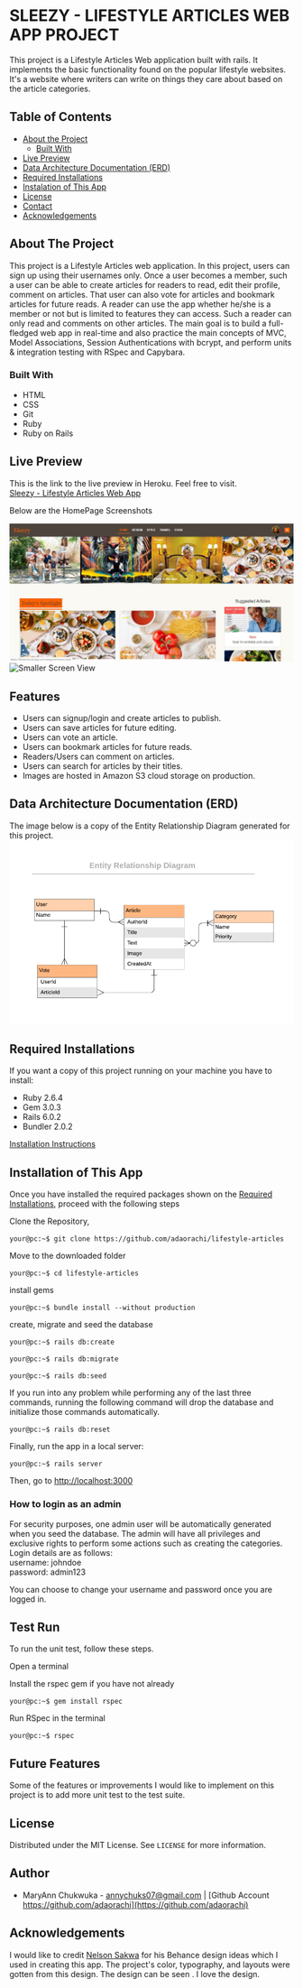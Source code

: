 # SLEEZY - LIFESTYLE ARTICLES WEB APP PROJECT

This project is a Lifestyle Articles Web application built with rails. It implements the basic functionality found on the popular lifestyle websites. It's a website where writers can write on things they care about based on the article categories. 

## Table of Contents

* [About the Project](#about-the-project)
  * [Built With](#built-with)
* [Live Preview](#live-preview)
* [Data Architecture Documentation (ERD)](#data-architecture-documentation-(ERD))
* [Required Installations](#required-installations)
* [Instalation of This App](#instalation)
* [License](#license)
* [Contact](#contact)
* [Acknowledgements](#acknowledgements)


<!-- ABOUT THE PROJECT -->
## About The Project

This project is a Lifestyle Articles web application. In this project, users can sign up using their usernames only. Once a user becomes a member, such a user can be able to create articles for readers to read, edit their profile, comment on articles. That user can also vote for articles and bookmark articles for future reads. A reader can use the app whether he/she is a member or not but is limited to features they can access. Such a reader can only read and comments on other articles. The main goal is to build a full-fledged web app in real-time and also practice the main concepts of MVC, Model Associations, Session Authentications with bcrypt, and perform units & integration testing with RSpec and Capybara.


<!-- BUILT WITH -->
### Built With 

* HTML
* CSS
* Git
* Ruby
* Ruby on Rails


<!-- LIVE PREVIEW -->
## Live Preview

This is the link to the live preview in Heroku. Feel free to visit.<br>
<a href="https://sleezy-lifestyle.herokuapp.com">Sleezy - Lifestyle Articles Web App</a> <br>
<p>Below are the HomePage Screenshots</p>

<img src="app/assets/images/sleezy-snap.jpg" alt="Larger Screen View"><br>
<img src="app/assets/images/sleezy-app-recording.gif" alt="Smaller Screen View"><br>


## Features

* Users can signup/login and create articles to publish.
* Users can save articles for future editing.
* Users can vote an article.
* Users can bookmark articles for future reads.
* Readers/Users can comment on articles.
* Users can search for articles by their titles.
* Images are hosted in Amazon S3 cloud storage on production.

<!-- ERD -->
## Data Architecture Documentation (ERD)
The image below is a copy of the Entity Relationship Diagram generated for this project.
<br>
<img src="app/assets/images/erd.png" alt="Entity Relationship Diagram">

<!-- REQUIRED INSTALLATION -->
## Required Installations

<p>If you want a copy of this project running on your machine you have to install:</p>

* Ruby 2.6.4
* Gem 3.0.3
* Rails 6.0.2
* Bundler 2.0.2

<a href="https://www.tutorialspoint.com/ruby-on-rails/rails-installation"> Installation Instructions</a>

<!-- INSTALLATION -->
## Installation of This App

Once you have installed the required packages shown on the [Required Installations](#required-installations), proceed with the following steps

Clone the Repository,

```Shell
your@pc:~$ git clone https://github.com/adaorachi/lifestyle-articles
```

Move to the downloaded folder

```Shell
your@pc:~$ cd lifestyle-articles
```

install gems

```Shell
your@pc:~$ bundle install --without production
```

create, migrate and seed the database

```Shell
your@pc:~$ rails db:create
```

```Shell
your@pc:~$ rails db:migrate
```

```Shell
your@pc:~$ rails db:seed
```

If you run into any problem while performing any of the last three commands, running the following command will drop the database and initialize those commands automatically.

```Shell
your@pc:~$ rails db:reset
```

Finally, run the app in a local server:

```Shell
your@pc:~$ rails server
```

Then, go to [http://localhost:3000](http://localhost:3000)



  ### How to login as an admin
  For security purposes, one admin user will be automatically generated when you seed the database. The admin will have all privileges and exclusive rights to perform some actions such as creating the categories. Login details are as follows:<br>
  username: johndoe<br>
  password: admin123<br>

  You can choose to change your username and password once you are logged in.

## Test Run

To run the unit test, follow these steps.

Open a terminal

Install the rspec gem if you have not already

```Shell
your@pc:~$ gem install rspec
```

Run RSpec in the terminal

```Shell
your@pc:~$ rspec
```

## Future Features
Some of the features or improvements I would like to implement on this project is to add more unit test to the test suite.


<!-- LICENSE -->
## License

Distributed under the MIT License. See `LICENSE` for more information.

<!-- CONTACT -->
## Author
* MaryAnn Chukwuka - annychuks07@gmail.com | [Github Account https://github.com/adaorachi](https://github.com/adaorachi)

<!-- ACKNOWLEDGEMENTS -->
## Acknowledgements
I would like to credit <a href="https://www.behance.net/sakwadesignstudio">Nelson Sakwa</a> for his Behance design ideas which I used in creating this app. The project's color, typography, and layouts were gotten from this design. The design can be seen <a href="https://www.behance.net/gallery/14554909/liFEsTlye-Mobile-version"></a>. I love the design.
